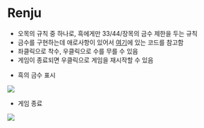 # Renju
* 오목의 규칙 중 하나로, 흑에게만 33/44/장목의 금수 제한을 두는 규칙
* 금수를 구현하는데 애로사항이 있어서 
<a href="https://blog.naver.com/PostView.nhn?blogId=dnpc7848&logNo=221506783416&parentCategoryNo=&categoryNo=15&viewDate=&isShowPopularPosts=false&from=postView">여기</a>에 있는 코드를 참고함
* 좌클릭으로 착수, 우클릭으로 수를 무를 수 있음
* 게임이 종료되면 우클릭으로 게임을 재시작할 수 있음

- 흑의 금수 표시
<img src="https://user-images.githubusercontent.com/67459853/105721194-a5a11680-5f67-11eb-9d85-0b98ca36c87d.png">

- 게임 종료
<img src="https://user-images.githubusercontent.com/67459853/105721191-a46fe980-5f67-11eb-9fc1-f376b412d132.png">
